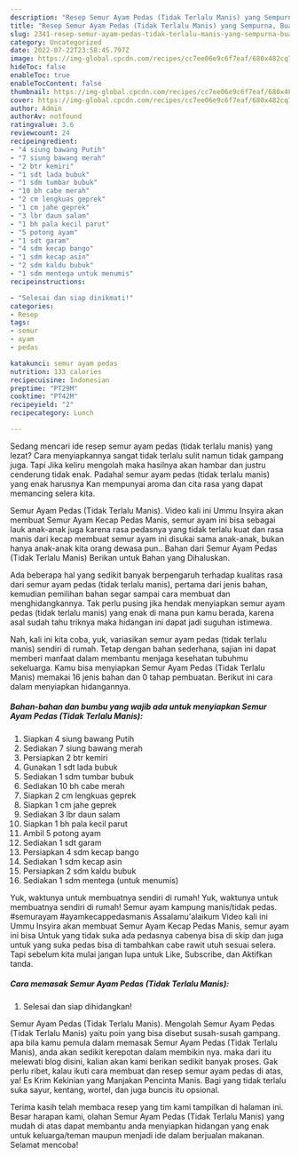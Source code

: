 ```yaml
---
description: "Resep Semur Ayam Pedas (Tidak Terlalu Manis) yang Sempurna, Buat Buka Puasa Menggugah Selera"
title: "Resep Semur Ayam Pedas (Tidak Terlalu Manis) yang Sempurna, Buat Buka Puasa Menggugah Selera"
slug: 2341-resep-semur-ayam-pedas-tidak-terlalu-manis-yang-sempurna-buat-buka-puasa-menggugah-selera
category: Uncategorized
date: 2022-07-22T23:58:45.797Z
image: https://img-global.cpcdn.com/recipes/cc7ee06e9c6f7eaf/680x482cq70/semur-ayam-pedas-tidak-terlalu-manis-foto-resep-utama.jpg
hideToc: false
enableToc: true
enableTocContent: false
thumbnail: https://img-global.cpcdn.com/recipes/cc7ee06e9c6f7eaf/680x482cq70/semur-ayam-pedas-tidak-terlalu-manis-foto-resep-utama.jpg
cover: https://img-global.cpcdn.com/recipes/cc7ee06e9c6f7eaf/680x482cq70/semur-ayam-pedas-tidak-terlalu-manis-foto-resep-utama.jpg
author: Admin
authorAv: notfound
ratingvalue: 3.6
reviewcount: 24
recipeingredient:
- "4 siung bawang Putih"
- "7 siung bawang merah"
- "2 btr kemiri"
- "1 sdt lada bubuk"
- "1 sdm tumbar bubuk"
- "10 bh cabe merah"
- "2 cm lengkuas geprek"
- "1 cm jahe geprek"
- "3 lbr daun salam"
- "1 bh pala kecil parut"
- "5 potong ayam"
- "1 sdt garam"
- "4 sdm kecap bango"
- "1 sdm kecap asin"
- "2 sdm kaldu bubuk"
- "1 sdm mentega untuk menumis"
recipeinstructions:

- "Selesai dan siap dinikmati!"
categories:
- Resep
tags:
- semur
- ayam
- pedas

katakunci: semur ayam pedas 
nutrition: 133 calories
recipecuisine: Indonesian
preptime: "PT29M"
cooktime: "PT42M"
recipeyield: "2"
recipecategory: Lunch

---
```



Sedang mencari ide resep semur ayam pedas (tidak terlalu manis) yang lezat? Cara menyiapkannya sangat tidak terlalu sulit namun tidak gampang juga. Tapi Jika keliru mengolah maka hasilnya akan hambar dan justru cenderung tidak enak. Padahal semur ayam pedas (tidak terlalu manis) yang enak harusnya Kan mempunyai aroma dan cita rasa yang dapat memancing selera kita.


Semur Ayam Pedas (Tidak Terlalu Manis). Video kali ini Ummu Insyira akan membuat Semur Ayam Kecap Pedas Manis, semur ayam ini bisa sebagai lauk anak-anak juga karena rasa pedasnya yang tidak terlalu kuat dan rasa manis dari kecap membuat semur ayam ini disukai sama anak-anak, bukan hanya anak-anak kita orang dewasa pun.. Bahan dari Semur Ayam Pedas (Tidak Terlalu Manis) Berikan untuk Bahan yang Dihaluskan.

Ada beberapa hal yang sedikit banyak berpengaruh terhadap kualitas rasa dari semur ayam pedas (tidak terlalu manis), pertama dari jenis bahan, kemudian pemilihan bahan segar sampai cara membuat dan menghidangkannya. Tak perlu pusing jika hendak menyiapkan semur ayam pedas (tidak terlalu manis) yang enak di mana pun kamu berada, karena asal sudah tahu triknya maka hidangan ini dapat jadi suguhan istimewa.


Nah, kali ini kita coba, yuk, variasikan semur ayam pedas (tidak terlalu manis) sendiri di rumah. Tetap dengan bahan sederhana, sajian ini dapat memberi manfaat dalam membantu menjaga kesehatan tubuhmu sekeluarga. Kamu bisa menyiapkan Semur Ayam Pedas (Tidak Terlalu Manis) memakai 16 jenis bahan dan 0 tahap pembuatan. Berikut ini cara dalam menyiapkan hidangannya.

<!--inarticleads1-->

##### Bahan-bahan dan bumbu yang wajib ada untuk menyiapkan Semur Ayam Pedas (Tidak Terlalu Manis):

1. Siapkan 4 siung bawang Putih
1. Sediakan 7 siung bawang merah
1. Persiapkan 2 btr kemiri
1. Gunakan 1 sdt lada bubuk
1. Sediakan 1 sdm tumbar bubuk
1. Sediakan 10 bh cabe merah
1. Siapkan 2 cm lengkuas geprek
1. Siapkan 1 cm jahe geprek
1. Sediakan 3 lbr daun salam
1. Siapkan 1 bh pala kecil parut
1. Ambil 5 potong ayam
1. Sediakan 1 sdt garam
1. Persiapkan 4 sdm kecap bango
1. Sediakan 1 sdm kecap asin
1. Persiapkan 2 sdm kaldu bubuk
1. Sediakan 1 sdm mentega (untuk menumis)


Yuk, waktunya untuk membuatnya sendiri di rumah! Yuk, waktunya untuk membuatnya sendiri di rumah! Semur ayam kampung manis/tidak pedas. #semurayam #ayamkecappedasmanis Assalamu&#39;alaikum Video kali ini Ummu Insyira akan membuat Semur Ayam Kecap Pedas Manis, semur ayam ini bisa Untuk yang tidak suka ada pedasnya cabenya bisa di skip dan juga untuk yang suka pedas bisa di tambahkan cabe rawit utuh sesuai selera. Tapi sebelum kita mulai jangan lupa untuk Like, Subscribe, dan Aktifkan tanda. 

<!--inarticleads2-->

##### Cara memasak Semur Ayam Pedas (Tidak Terlalu Manis):


1. Selesai dan siap dihidangkan!

Semur Ayam Pedas (Tidak Terlalu Manis). Mengolah Semur Ayam Pedas (Tidak Terlalu Manis) yaitu poin yang bisa disebut susah-susah gampang. apa bila kamu pemula dalam memasak Semur Ayam Pedas (Tidak Terlalu Manis), anda akan sedikit kerepotan dalam membikin nya. maka dari itu melewati blog disini, kalian akan kami berikan sedikit banyak proses. Gak perlu ribet, kalau ikuti cara membuat dan resep semur ayam pedas di atas, ya! Es Krim Kekinian yang Manjakan Pencinta Manis. Bagi yang tidak terlalu suka sayur, kentang, wortel, dan juga buncis itu opsional. 

Terima kasih telah membaca resep yang tim kami tampilkan di halaman ini. Besar harapan kami, olahan Semur Ayam Pedas (Tidak Terlalu Manis) yang mudah di atas dapat membantu anda menyiapkan hidangan yang enak untuk keluarga/teman maupun menjadi ide dalam berjualan makanan. Selamat mencoba!
